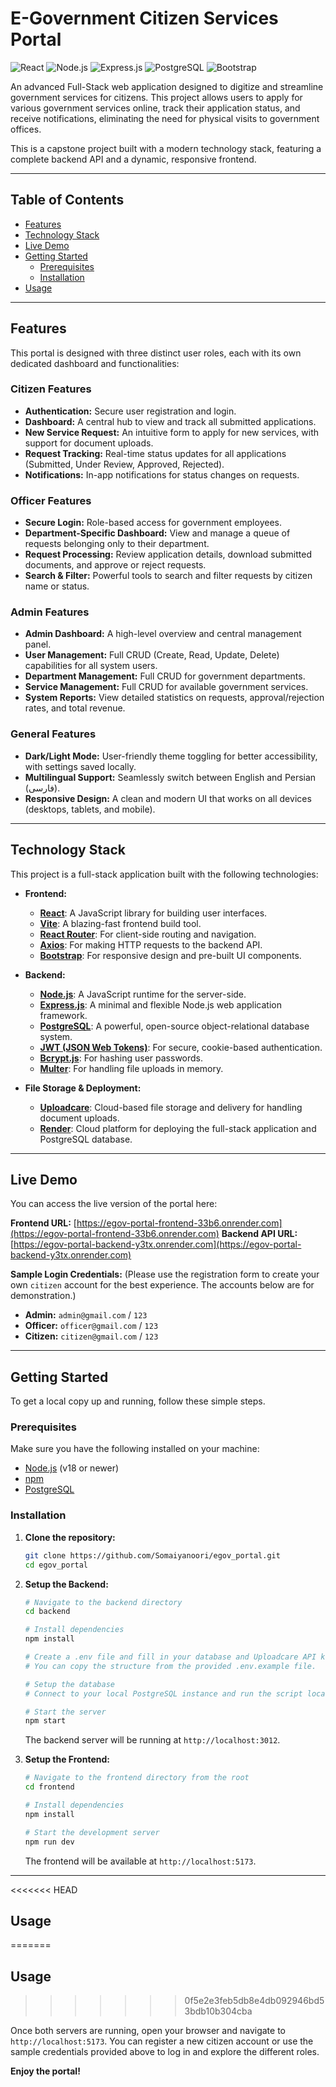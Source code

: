 # E-Government Citizen Services Portal

![React](https://img.shields.io/badge/React-20232A?style=for-the-badge&logo=react&logoColor=61DAFB)
![Node.js](https://img.shields.io/badge/Node.js-339933?style=for-the-badge&logo=nodedotjs&logoColor=white)
![Express.js](https://img.shields.io/badge/Express.js-000000?style=for-the-badge&logo=express&logoColor=white)
![PostgreSQL](https://img.shields.io/badge/PostgreSQL-316192?style=for-the-badge&logo=postgresql&logoColor=white)
![Bootstrap](https://img.shields.io/badge/Bootstrap-563D7C?style=for-the-badge&logo=bootstrap&logoColor=white)

An advanced Full-Stack web application designed to digitize and streamline government services for citizens. This project allows users to apply for various government services online, track their application status, and receive notifications, eliminating the need for physical visits to government offices.

This is a capstone project built with a modern technology stack, featuring a complete backend API and a dynamic, responsive frontend.

---

## Table of Contents

- [ Features](#-features)
- [ Technology Stack](#️-technology-stack)
- [ Live Demo](#-live-demo)
- [ Getting Started](#-getting-started)
  - [Prerequisites](#prerequisites)
  - [Installation](#installation)
- [ Usage](#-usage)

---

## Features

This portal is designed with three distinct user roles, each with its own dedicated dashboard and functionalities:

### Citizen Features

- **Authentication:** Secure user registration and login.
- **Dashboard:** A central hub to view and track all submitted applications.
- **New Service Request:** An intuitive form to apply for new services, with support for document uploads.
- **Request Tracking:** Real-time status updates for all applications (Submitted, Under Review, Approved, Rejected).
- **Notifications:** In-app notifications for status changes on requests.

### Officer Features

- **Secure Login:** Role-based access for government employees.
- **Department-Specific Dashboard:** View and manage a queue of requests belonging only to their department.
- **Request Processing:** Review application details, download submitted documents, and approve or reject requests.
- **Search & Filter:** Powerful tools to search and filter requests by citizen name or status.

### Admin Features

- **Admin Dashboard:** A high-level overview and central management panel.
- **User Management:** Full CRUD (Create, Read, Update, Delete) capabilities for all system users.
- **Department Management:** Full CRUD for government departments.
- **Service Management:** Full CRUD for available government services.
- **System Reports:** View detailed statistics on requests, approval/rejection rates, and total revenue.

### General Features

- **Dark/Light Mode:** User-friendly theme toggling for better accessibility, with settings saved locally.
- **Multilingual Support:** Seamlessly switch between English and Persian (فارسی).
- **Responsive Design:** A clean and modern UI that works on all devices (desktops, tablets, and mobile).

---

## Technology Stack

This project is a full-stack application built with the following technologies:

- **Frontend:**

  - **[React](https://reactjs.org/)**: A JavaScript library for building user interfaces.
  - **[Vite](https://vitejs.dev/)**: A blazing-fast frontend build tool.
  - **[React Router](https://reactrouter.com/)**: For client-side routing and navigation.
  - **[Axios](https://axios-http.com/)**: For making HTTP requests to the backend API.
  - **[Bootstrap](https://getbootstrap.com/)**: For responsive design and pre-built UI components.

- **Backend:**
  - **[Node.js](https://nodejs.org/)**: A JavaScript runtime for the server-side.
  - **[Express.js](https://expressjs.com/)**: A minimal and flexible Node.js web application framework.
  - **[PostgreSQL](https://www.postgresql.org/)**: A powerful, open-source object-relational database system.
  - **[JWT (JSON Web Tokens)](https://jwt.io/)**: For secure, cookie-based authentication.
  - **[Bcrypt.js](https://www.npmjs.com/package/bcryptjs)**: For hashing user passwords.
  - **[Multer](https://www.npmjs.com/package/multer)**: For handling file uploads in memory.
- **File Storage & Deployment:**
  - **[Uploadcare](https://uploadcare.com/)**: Cloud-based file storage and delivery for handling document uploads.
  - **[Render](https://render.com/)**: Cloud platform for deploying the full-stack application and PostgreSQL database.

---

##  Live Demo

You can access the live version of the portal here:

**Frontend URL:** [https://egov-portal-frontend-33b6.onrender.com](https://egov-portal-frontend-33b6.onrender.com)
**Backend API URL:** [https://egov-portal-backend-y3tx.onrender.com](https://egov-portal-backend-y3tx.onrender.com)

**Sample Login Credentials:**
(Please use the registration form to create your own `citizen` account for the best experience. The accounts below are for demonstration.)

- **Admin:** `admin@gmail.com` / `123`
- **Officer:** `officer@gmail.com` / `123`
- **Citizen:** `citizen@gmail.com` / `123`

---

## Getting Started

To get a local copy up and running, follow these simple steps.

### Prerequisites

Make sure you have the following installed on your machine:

- [Node.js](https://nodejs.org/en/download/) (v18 or newer)
- [npm](https://www.npmjs.com/get-npm)
- [PostgreSQL](https://www.postgresql.org/download/)

### Installation

1.  **Clone the repository:**

    ```bash
    git clone https://github.com/Somaiyanoori/egov_portal.git
    cd egov_portal
    ```

2.  **Setup the Backend:**

    ```bash
    # Navigate to the backend directory
    cd backend

    # Install dependencies
    npm install

    # Create a .env file and fill in your database and Uploadcare API keys
    # You can copy the structure from the provided .env.example file.

    # Setup the database
    # Connect to your local PostgreSQL instance and run the script located at /schema.sql

    # Start the server
    npm start
    ```

    The backend server will be running at `http://localhost:3012`.

3.  **Setup the Frontend:**

    ```bash
    # Navigate to the frontend directory from the root
    cd frontend

    # Install dependencies
    npm install

    # Start the development server
    npm run dev
    ```

    The frontend will be available at `http://localhost:5173`.

---

<<<<<<< HEAD
## Usage
=======
##  Usage
>>>>>>> 0f5e2e3feb5db8e4db092946bd53bdb10b304cba

Once both servers are running, open your browser and navigate to `http://localhost:5173`. You can register a new citizen account or use the sample credentials provided above to log in and explore the different roles.

**Enjoy the portal!**
